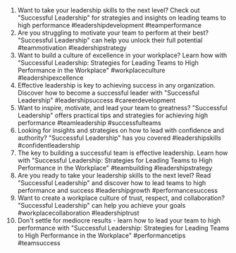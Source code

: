 1. Want to take your leadership skills to the next level? Check out "Successful Leadership" for strategies and insights on leading teams to high performance #leadershipdevelopment #teamperformance
2. Are you struggling to motivate your team to perform at their best? "Successful Leadership" can help you unlock their full potential #teammotivation #leadershipstrategy
3. Want to build a culture of excellence in your workplace? Learn how with "Successful Leadership: Strategies for Leading Teams to High Performance in the Workplace" #workplaceculture #leadershipexcellence
4. Effective leadership is key to achieving success in any organization. Discover how to become a successful leader with "Successful Leadership" #leadershipsuccess #careerdevelopment
5. Want to inspire, motivate, and lead your team to greatness? "Successful Leadership" offers practical tips and strategies for achieving high performance #teamleadership #successfulteams
6. Looking for insights and strategies on how to lead with confidence and authority? "Successful Leadership" has you covered #leadershipskills #confidentleadership
7. The key to building a successful team is effective leadership. Learn how with "Successful Leadership: Strategies for Leading Teams to High Performance in the Workplace" #teambuilding #leadershipstrategy
8. Are you ready to take your leadership skills to the next level? Read "Successful Leadership" and discover how to lead teams to high performance and success #leadershipgrowth #performancesuccess
9. Want to create a workplace culture of trust, respect, and collaboration? "Successful Leadership" can help you achieve your goals #workplacecollaboration #leadershiptrust
10. Don't settle for mediocre results - learn how to lead your team to high performance with "Successful Leadership: Strategies for Leading Teams to High Performance in the Workplace" #performancetips #teamsuccess
